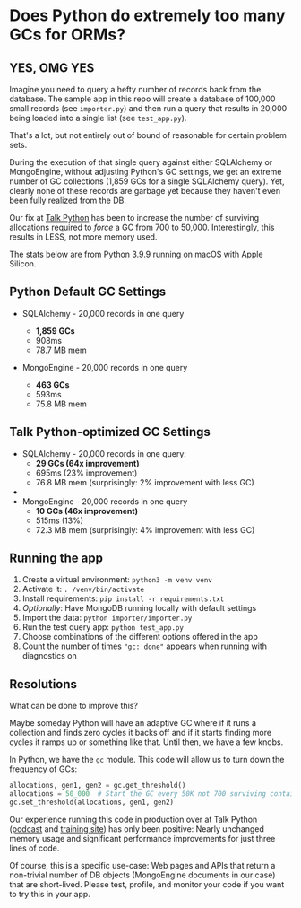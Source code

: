 # Does Python do extremely too many GCs for ORMs?

## YES, OMG YES

Imagine you need to query a hefty number of records back from the database.
The sample app in this repo will create a database of 100,000 small records (see `importer.py`)
and then run a query that results in 20,000 being loaded into a single list (see `test_app.py`).

That's a lot, but not entirely out of bound of reasonable for certain problem sets.

During the execution of that single query against either SQLAlchemy or MongoEngine,
without adjusting Python's GC settings, we get an extreme number of GC collections 
(1,859 GCs for a single SQLAlchemy query). Yet, clearly none of these records are
garbage yet because they haven't even been fully realized from the DB.

Our fix at [Talk Python](https://talkpython.fm) has been to increase the number of 
surviving allocations required to *force* a GC from 700 to 50,000. Interestingly, 
this results in LESS, not more memory used. 

The stats below are from Python 3.9.9 running on macOS with Apple Silicon.

## Python Default GC Settings

- SQLAlchemy - 20,000 records in one query
  - **1,859 GCs**
  - 908ms
  - 78.7 MB mem

- MongoEngine - 20,000 records in one query
  - **463 GCs**
  - 593ms
  - 75.8 MB mem


## Talk Python-optimized GC Settings

- SQLAlchemy - 20,000 records in one query: 
  - **29 GCs (64x improvement)**
  - 695ms (23% improvement)
  - 76.8 MB mem (surprisingly: 2% improvement with less GC)
- 
- MongoEngine - 20,000 records in one query
  - **10 GCs (46x improvement)**
  - 515ms (13%)
  - 72.3 MB mem (surprisingly: 4% improvement with less GC)

## Running the app

1. Create a virtual environment: `python3 -m venv venv`
2. Activate it: `. /venv/bin/activate`
3. Install requirements: `pip install -r requirements.txt`
4. _Optionally_: Have MongoDB running locally with default settings
5. Import the data: `python importer/importer.py`
6. Run the test query app: `python test_app.py`
7. Choose combinations of the different options offered in the app
8. Count the number of times `"gc: done"` appears when running with diagnostics on

## Resolutions

What can be done to improve this? 

Maybe someday Python will have an adaptive GC where if it runs a 
collection and finds zero cycles it backs off and if it starts finding more cycles it ramps up or 
something like that. Until then, we have a few knobs.

In Python, we have the `gc` module. This code will allow us to turn down the frequency of GCs:

```python
allocations, gen1, gen2 = gc.get_threshold()
allocations = 50_000  # Start the GC every 50K not 700 surviving container allocations.
gc.set_threshold(allocations, gen1, gen2)
```

Our experience running this code in production over at Talk Python ([podcast](https://talkpython.fm/) 
and [training site](https://training.talkpython.fm/)) has only been positive: Nearly unchanged memory usage
and significant performance improvements for just three lines of code.

Of course, this is a specific use-case: Web pages and APIs that return a non-trivial number of DB objects
(MongoEngine documents in our case) that are short-lived. Please test, profile, and monitor your code if you 
want to try this in your app.
